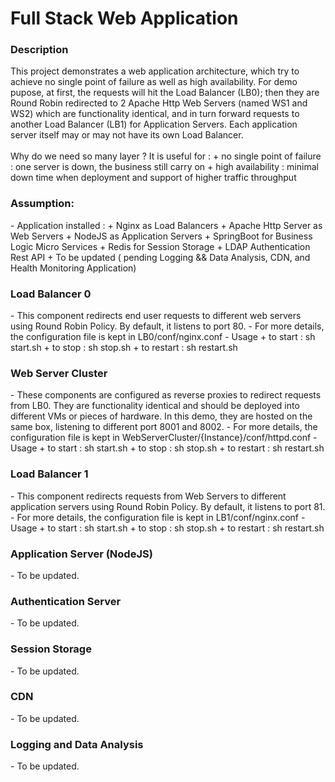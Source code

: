 # Full Stack Web Application 

<h3>Description</h3>
  This project demonstrates a web application architecture, which try to achieve no single point of failure as well as high availability. For demo pupose, at first, the requests will hit the Load Balancer (LB0); then they are Round Robin redirected to 2 Apache Http Web Servers (named WS1 and WS2) which are functionality identical, and in turn forward requests to another Load Balancer (LB1) for Application Servers. Each application server itself may or may not have its own Load Balancer.
  <br><br>
  Why do we need so many layer ? It is useful for : 
  + no single point of failure : one server is down, the business still carry on
  + high availability : minimal down time when deployment and support of higher traffic throughput

<h3>Assumption:</h3> 
  - Application installed : 
     + Nginx as Load Balancers
     + Apache Http Server as Web Servers
     + NodeJS as Application Servers
     + SpringBoot for Business Logic Micro Services
     + Redis for Session Storage
     + LDAP Authentication Rest API
     + To be updated ( pending Logging && Data Analysis, CDN, and Health Monitoring Application)

<h3>Load Balancer 0</h3>
  - This component redirects end user requests to  different web servers using Round Robin Policy. By default, it listens to port 80.
  - For more details, the configuration file is kept in LB0/conf/nginx.conf
  - Usage
    + to start : sh start.sh
    + to stop : sh stop.sh
    + to restart : sh restart.sh

<h3>Web Server Cluster</h3>
  - These components are configured as reverse proxies to redirect requests from LB0. They are functionality identical and should be deployed into different VMs or pieces of hardware. In this demo, they are hosted on the same box, listening to different port 8001 and 8002.
  - For more details, the configuration file is kept in WebServerCluster/{Instance}/conf/httpd.conf
  - Usage
    + to start : sh start.sh
    + to stop : sh stop.sh
    + to restart : sh restart.sh

<h3>Load Balancer 1</h3>
  - This component redirects requests from Web Servers to different application servers using Round Robin Policy. By default, it listens to port 81.
  - For more details, the configuration file is kept in LB1/conf/nginx.conf
  - Usage
    + to start : sh start.sh
    + to stop : sh stop.sh
    + to restart : sh restart.sh

<h3>Application Server (NodeJS)</h3>
  - To be updated.

<h3>Authentication Server</h3>
  - To be updated.
  
<h3>Session Storage</h3>
  - To be updated.

<h3>CDN</h3>
  - To be updated.

<h3>Logging and Data Analysis</h3>
  - To be updated.
